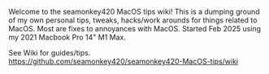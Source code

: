 Welcome to the seamonkey420 MacOS tips wiki!
This is a dumping ground of my own personal tips, tweaks, hacks/work arounds for things related to MacOS. 
Most are fixes to annoyances with MacOS. Started Feb 2025 using my 2021 Macbook Pro 14" M1 Max.

See Wiki for guides/tips.
https://github.com/seamonkey420/seamonkey420-MacOS-tips/wiki
